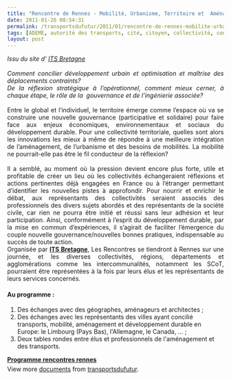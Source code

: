 ```yaml
---
title: "Rencontre de Rennes - Mobilité, Urbanisme, Territoire et  Aménagement"
date: 2011-01-26 08:54:31
permalink: /transportsdufutur/2011/01/rencontre-de-rennes-mobilite-urbanisme-territoire-et-amenagement.html
tags: [ADEME, autorité des transports, cité, citoyen, collectivité, connectivité, économie fonctionnalité, gouvernance, innovation, internet, internet des objets, management de la mobilité, marchandises, partage de données, partage de la voirie, Service de mobilité]
layout: post
---
```


<div style="text-align: justify"><em>Issu du site d' <a href="http://www.itsbretagne.net/agenda/details/46-rencontresrennes.html" target="_blank">ITS Bretagne</a></em></div> <div style="text-align: justify"><em> </em></div> <div style="text-align: justify"><em>Comment concilier développement urbain et optimisation et maîtrise des déplacements contraints? </em></div> <div style="text-align: justify"><em>De la réflexion stratégique à l’opérationnel, comment mieux cerner, à chaque étape, le rôle de la  gouvernance et de l’ingénierie associée?</em><br /><br />Entre le global et l’individuel, le territoire émerge comme l’espace où va se construire une nouvelle gouvernance (participative et solidaire) pour faire face aux enjeux économiques, environnementaux et sociaux du développement durable. Pour une collectivité territoriale, quelles sont alors les innovations les mieux à même de répondre à une meilleure intégration de l’aménagement, de l’urbanisme et des besoins de mobilités. La mobilité ne pourrait-elle pas être le fil conducteur de la réflexion?<br /><br />Il a semblé, au moment où la pression devient encore plus forte, utile et profitable de créer un lieu où les collectivités échangeraient réflexions et actions pertinentes déjà engagées en France ou à l’étranger permettant d’identifier les nouvelles pistes à approfondir. Pour nourrir et enrichir le débat, aux représentants des collectivités seraient associés des professionnels des divers sujets abordés et des représentants de la société civile, car rien ne pourra être initié et réussi sans leur adhésion et leur participation. Ainsi, conformément à l’esprit du développement durable, par la mise en commun d’expériences, il s’agirait de faciliter l’émergence du couple nouvelle gouvernance/nouvelles bonnes pratiques, indispensable au succès de toute action.</div> <div style="text-align: justify">Organisée par <strong><a href="http://www.itsbretagne.net/agenda/details/46-rencontresrennes.html" target="_blank">ITS Bretagne</a></strong>, Les Rencontres se tiendront à Rennes sur une journée, et les diverses collectivités, régions, départements et agglomérations comme les intercommunalités, notamment les SCoT, pourraient être représentées à la fois par leurs élus et les représentants de leurs services concernés. </div>  <!--more-->   <h4>Au programme :</h4> <ol> <li>Des échanges avec des géographes, aménageurs et architectes ;</li> <li>Des échanges avec les représentants des villes ayant concilié transports, mobilité, aménagement et développement durable en Europe: le Limbourg (Pays Bas), l'Allemagne, le Canada, ... ;</li> <li>Deux tables rondes entre élus et professionnels de l'aménagement et des transports.</li> </ol> <div id="__ss_6706699" style="width: 477px"><strong style="margin: 12px 0 4px"><a href="http://www.slideshare.net/transportsdufutur/programme-rencontres-rennes" title="Programme rencontres rennes">Programme rencontres rennes</a></strong>        <div style="padding: 5px 0 12px">View more <a href="http://www.slideshare.net/">documents</a> from <a href="http://www.slideshare.net/transportsdufutur">transportsdufutur</a>.</div> </div>
